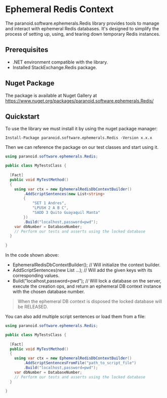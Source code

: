 # Ephemeral Redis Context

The paranoid.software.ephemerals.Redis library provides tools to manage and interact with ephemeral Redis databases. It's designed to simplify the process of setting up, using, and tearing down temporary Redis instances.

## Prerequisites

  - .NET environment compatible with the library.
  - Installed StackExchange.Redis package.

## Nuget Package

The package is available at Nuget Gallery at https://www.nuget.org/packages/paranoid.software.ephemerals.Redis/

## Quickstart

To use the library we must install it by using the nuget package manager:

```shell
Install-Package paranoid.software.ephemerals.Redis -Version x.x.x
```

Then we can reference the package on our test classes and start using it.

```csharp
using paranoid.software.ephemerals.Redis;

public class MyTestsClass {
  
  [Fact]
  public void MyTestMethod()
  {
    using var ctx = new EphemeralRedisDbContextBuilder()
        .AddScriptSentences(new List<string>
        {
            "SET 1 Andres",
            "LPUSH 2 A B C",
            "SADD 3 Quito Guayaquil Manta"
        })
        .Build("localhost,password=pwd");
    var dbNumber = DatabaseNumber;
    // Perform our tests and asserts using the locked database
  }
  
}
```

In the code shown above:

- EphemeralRedisDbContextBuilder(); // Will initialize the context builder.
- AddScriptSentences(new List<string> ...); // Will add the given keys with its corresponding values.
- Build("localhost,password=pwd"); // Will lock a database on the server, execute the creation ops, and return an ephemeral DB context instance with the chosen database number.

> When the ephemeral DB context is disposed the locked database will be RELEASED.

You can also add multiple script sentences or load them from a file:

```csharp
using paranoid.software.ephemerals.Redis;

public class MyTestsClass {
  
  [Fact]
  public void MyTestMethod()
  {
    using var ctx = new EphemeralRedisDbContextBuilder()
        .AddScriptSentencesFromFile("path_to_script_file")
        .Build("localhost,password=pwd");
    var dbNumber = DatabaseNumber;
    // Perform our tests and asserts using the locked database
  }
  
}
```
